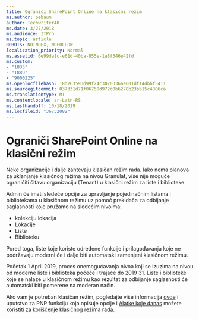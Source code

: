 ```yaml
---
title: Ograniči SharePoint Online na klasični režim
ms.author: pebaum
author: Techwriter40
ms.date: 3/27/2018
ms.audience: ITPro
ms.topic: article
ROBOTS: NOINDEX, NOFOLLOW
localization_priority: Normal
ms.assetid: 6e99da1c-e61d-40ba-855e-1a8f346e42fd
ms.custom:
- "1835"
- "1889"
- "9000225"
ms.openlocfilehash: 18d263593d99f24c3020336ae601df14dbbf5411
ms.sourcegitcommit: 037331d71f06750d972c0b6278b23bb15c4806ca
ms.translationtype: MT
ms.contentlocale: sr-Latn-RS
ms.lasthandoff: 10/18/2019
ms.locfileid: "36752082"
---
```

# <a name="restrict-sharepoint-online-to-classic-mode"></a>Ograniči SharePoint Online na klasični režim

Neke organizacije i dalje zahtevaju klasičan režim rada. Iako nema planova za uklanjanje klasičnog režima na nivou Granulat, više nije moguće ograničiti čitavu organizaciju (Tenant) u klasični režim za liste i biblioteke.

Admin će imati sledeće opcije za upravljanje pojedinačnim listama i bibliotekama u klasičnom režimu uz pomoć prekidača za odbijanje saglasnosti koje pružamo na sledećim nivoima:

- kolekciju lokacija
- Lokacije
- Liste
- Biblioteku

Pored toga, liste koje koriste određene funkcije i prilagođavanja koje ne podržavaju moderni će i dalje biti automatski zamenjeni klasičnom režimu.

Početak 1 April 2019, proces onemogućavanja nivoa koji se izuzima na nivou od moderne liste i biblioteka počeće i trajaće do 2019 31.  Liste i biblioteke koje se nalaze u klasičnom režimu kao rezultat za odbijanje saglasnosti će automatski biti pomerene na moderan način.

Ako vam je potreban klasičan režim, pogledajte više informacija [ovde](https://techcommunity.microsoft.com/t5/Microsoft-SharePoint-Blog/Delivering-SharePoint-modern-experiences/ba-p/315023) i uputstvo za PNP funkciju koja opisuje opcije i [Alatke koje danas](https://docs.microsoft.com/sharepoint/dev/transform/modernize-userinterface-lists-and-libraries-optout) možete koristiti za korišćenje klasičnog režima rada.
